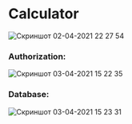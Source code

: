 # Calculator
![Скриншот 02-04-2021 22 27 54](https://user-images.githubusercontent.com/69078357/113447901-72fe1900-9403-11eb-8d28-cac773e1fdfc.png)  

### Authorization: ###  

![Скриншот 03-04-2021 15 22 35](https://user-images.githubusercontent.com/69078357/113478256-7390c100-9490-11eb-821e-9e6c16cac35d.png)  

### Database: ###  

![Скриншот 03-04-2021 15 23 31](https://user-images.githubusercontent.com/69078357/113478271-94591680-9490-11eb-95ed-35e9551850a5.png)
